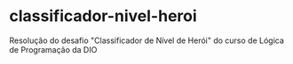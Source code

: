 # classificador-nivel-heroi
Resolução do desafio "Classificador de Nível de Herói" do curso de Lógica de Programação da DIO
